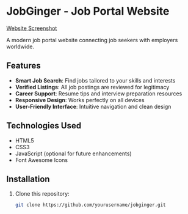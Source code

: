 # JobGinger - Job Portal Website
[Website Screenshot](./website.png) 

A modern job portal website connecting job seekers with employers worldwide.

## Features

- **Smart Job Search**: Find jobs tailored to your skills and interests
- **Verified Listings**: All job postings are reviewed for legitimacy
- **Career Support**: Resume tips and interview preparation resources
- **Responsive Design**: Works perfectly on all devices
- **User-Friendly Interface**: Intuitive navigation and clean design

## Technologies Used

- HTML5
- CSS3
- JavaScript (optional for future enhancements)
- Font Awesome Icons

## Installation

1. Clone this repository:
   ```bash
   git clone https://github.com/yourusername/jobginger.git
